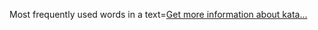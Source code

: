 Most frequently used words in a text=[Get more information about kata...](/kata/51e056fe544cf36c410000fb)